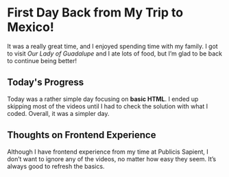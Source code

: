 # First Day Back from My Trip to Mexico!

It was a really great time, and I enjoyed spending time with my family. I got to visit _Our Lady of Guadalupe_ and I ate lots of food, but I’m glad to be back to continue being better!

## Today's Progress

Today was a rather simple day focusing on **basic HTML**. I ended up skipping most of the videos until I had to check the solution with what I coded. Overall, it was a simpler day.

## Thoughts on Frontend Experience

Although I have frontend experience from my time at Publicis Sapient, I don’t want to ignore any of the videos, no matter how easy they seem. It’s always good to refresh the basics.

